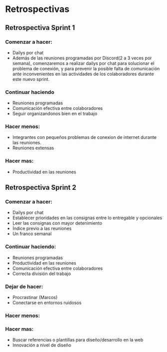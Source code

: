 # Retrospectivas
## Retrospectiva Sprint 1

### Comenzar a hacer:
- Dailys por chat
- Además de las reuniones programadas por Discord(2 a 3 veces por semana), comenzaremos a realizar dailys por chat para solucionar el problema de conexión, y para prevenir la posible falta de comunicación ante inconvenientes en las actividades de los colaboradores durante este nuevo sprint.

### Continuar haciendo
- Reuniones programadas
- Comunicación efectiva entre colaboradores
- Seguir organizandonos bien en el trabajo

### Hacer menos:
- Integrantes con pequeños problemas de conexion de internet durante las reuniones.
- Reuniones extensas

### Hacer mas: 
- Productividad en las reuniones

## Retrospectiva Sprint 2

### Comenzar a hacer:
- Dailys por chat
- Establecer prioridades en las consignas entre lo entregable y opcionales
- Leer las consignas con mayor detenimiento
- Índice previo a las reuniones
- Un franco semanal

### Continuar haciendo:
- Reuniones programadas
- Productividad en las reuniones
- Comunicación efectiva entre colaboradores
- Correcta división del trabajo

### Dejar de hacer:
- Procrastinar (Marcos)
- Conectarse en entornos ruidosos

### Hacer menos:


### Hacer mas: 
- Buscar referencias o plantillas para diseño/desarrollo en la web
- Innovación a nivel de diseño
